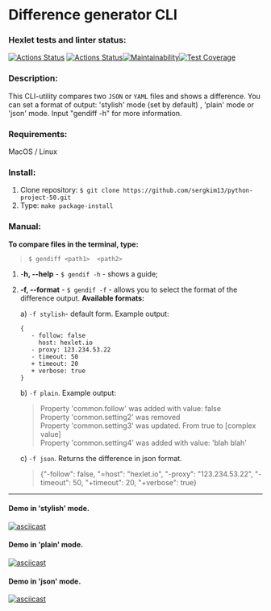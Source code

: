 # Difference generator CLI

### Hexlet tests and linter status:
[![Actions Status](https://github.com/sergkim13/python-project-50/workflows/hexlet-check/badge.svg)](https://github.com/sergkim13/python-project-50/actions)
[![Actions Status](https://github.com/sergkim13/python-project-50/actions/workflows/project_ci.yml/badge.svg)](https://github.com/sergkim13/python-project-50/actions/workflows/project_ci.yml)[![Maintainability](https://api.codeclimate.com/v1/badges/4b548ad9dd2986338109/maintainability)](https://codeclimate.com/github/sergkim13/python-project-50/maintainability)[![Test Coverage](https://api.codeclimate.com/v1/badges/4b548ad9dd2986338109/test_coverage)](https://codeclimate.com/github/sergkim13/python-project-50/test_coverage)

### Description:
This CLI-utility compares two `JSON` or `YAML` files and shows a difference. You can set a format of output: 'stylish' mode (set by default) , 'plain' mode or 'json' mode.
Input "gendiff -h" for more information.

### Requirements:
MacOS / Linux

### Install:
1. Clone repository:
`$ git clone https://github.com/sergkim13/python-project-50.git`
2. Type: 
`make package-install`

### Manual:
**To compare files in the terminal, type:**  
>`$ gendiff <path1>  <path2>`

1. -**h, --help** - `$ gendif -h` - shows a guide;
2. **-f, --format** - `$ gendif -f` - allows you to select the format of the 
difference output. **Available formats:**
  
   a) `-f stylish`- default form. Example output:

    > 
       {
          - follow: false
            host: hexlet.io
          - proxy: 123.234.53.22
          - timeout: 50
          + timeout: 20
          + verbose: true
       }
    
    b) `-f plain`. Example output:  
  
    > Property 'common.follow' was added with value: false  
    Property 'common.setting2' was removed  
    Property 'common.setting3' was updated. From true to [complex value]  
    Property 'common.setting4' was added with value: 'blah blah'

    c) `-f json`. Returns the difference in json format.
  
    >{"-follow": false, "=host": "hexlet.io", "-proxy": "123.234.53.22", "-timeout": 50, "+timeout": 20, "+verbose": true}
______________

#### Demo in 'stylish' mode.
[![asciicast](https://asciinema.org/a/Q6PH9m3bcVfdljH6yPOqRNnq7.svg)](https://asciinema.org/a/Q6PH9m3bcVfdljH6yPOqRNnq7)

#### Demo in 'plain' mode.
[![asciicast](https://asciinema.org/a/TZc0azdhkC8ruBZH5mKyuP4IC.svg)](https://asciinema.org/a/TZc0azdhkC8ruBZH5mKyuP4IC)

#### Demo in 'json' mode.
[![asciicast](https://asciinema.org/a/a6u4PCgb7ZzavIvc1natUaHwE.svg)](https://asciinema.org/a/a6u4PCgb7ZzavIvc1natUaHwE)